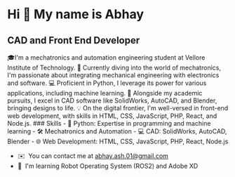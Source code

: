 Hi 👋 My name is Abhay
======================

CAD and Front End Developer
---------------------------

🎓I'm a mechatronics and automation engineering student at Vellore Institute of Technology. 🤖 Currently diving into the world of mechatronics, I'm passionate about integrating mechanical engineering with electronics and software. 💻 Proficient in Python, I leverage its power for various applications, including machine learning. 🚀 Alongside my academic pursuits, I excel in CAD software like SolidWorks, AutoCAD, and Blender, bringing designs to life. 💡 On the digital frontier, I'm well-versed in front-end web development, with skills in HTML, CSS, JavaScript, PHP, React, and Node.js. ### Skills - 🐍 Python: Expertise in programming and machine learning - 🛠️ Mechatronics and Automation - 💻 CAD: SolidWorks, AutoCAD, Blender - 🌐 Web Development: HTML, CSS, JavaScript, PHP, React, Node.js

* ✉️  You can contact me at [abhay.ash.01@gmail.com](mailto:abhay.ash.01@gmail.com)
* 🧠  I'm learning Robot Operating System (ROS2) and Adobe XD
